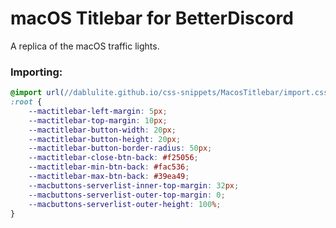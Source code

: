 # macOS Titlebar for BetterDiscord
A replica of the macOS traffic lights.

### Importing:
```css
@import url(//dablulite.github.io/css-snippets/MacosTitlebar/import.css);
:root {
    --mactitlebar-left-margin: 5px;
    --mactitlebar-top-margin: 10px;
    --mactitlebar-button-width: 20px;
    --mactitlebar-button-height: 20px;
    --mactitlebar-button-border-radius: 50px;
    --mactitlebar-close-btn-back: #f25056;
    --mactitlebar-min-btn-back: #fac536;
    --mactitlebar-max-btn-back: #39ea49;
    --macbuttons-serverlist-inner-top-margin: 32px;
    --macbuttons-serverlist-outer-top-margin: 0;
    --macbuttons-serverlist-outer-height: 100%;
}
```
